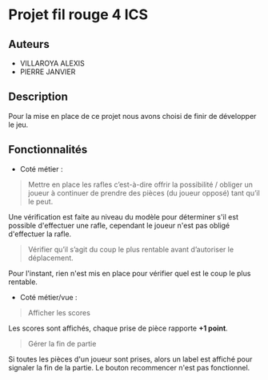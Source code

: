 # Projet fil rouge 4 ICS

## Auteurs
- VILLAROYA ALEXIS
- PIERRE JANVIER

## Description

Pour la mise en place de ce projet nous avons choisi de finir de développer le jeu.

## Fonctionnalités

- Coté métier : 

>Mettre en place les rafles c’est-à-dire offrir la possibilité / obliger un joueur à continuer de prendre des pièces (du joueur opposé) tant qu’il le peut. 

Une vérification est faite au niveau du modèle pour déterminer s'il est possible d'effectuer une rafle, cependant le joueur n'est pas obligé d'effectuer la rafle.	
	
>Vérifier qu’il s’agit du coup le plus rentable avant d’autoriser le déplacement.

Pour l'instant, rien n'est mis en place pour vérifier quel est le coup le plus rentable.

- Coté métier/vue : 

>Afficher les scores 

Les scores sont affichés, chaque prise de pièce rapporte **+1 point**.
	
>Gérer la fin de partie 

Si toutes les pièces d'un joueur sont prises, alors un label est affiché pour signaler la fin de la partie.
Le bouton recommencer n'est pas fonctionnel.




